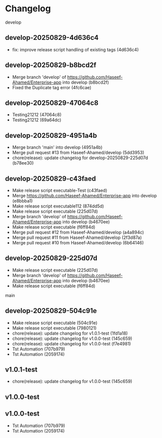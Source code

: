# Changelog

develop
## develop-20250829-4d636c4

- fix: improve release script handling of existing tags (4d636c4)


## develop-20250829-b8bcd2f

- Merge branch 'develop' of https://github.com/Haseef-Ahamed/Enterprise-app into develop (b8bcd2f)
- Fixed the Duplicate tag error (4fc6cae)


## develop-20250829-47064c8

-  Testing21212 (47064c8)
-  Testing21212 (69a64dc)

## develop-20250829-4951a4b

- Merge branch 'main' into develop (4951a4b)
- Merge pull request #13 from Haseef-Ahamed/develop (5dd3953)
- chore(release): update changelog for develop-20250829-225d07d (b78ee30)



## develop-20250829-c43faed

- Make release script executable-Test (c43faed)
- Merge https://github.com/Haseef-Ahamed/Enterprise-app into develop (e8bbba1)
- Make release script executable112 (874dd5d)
- Make release script executable (225d07d)
- Merge branch 'develop' of https://github.com/Haseef-Ahamed/Enterprise-app into develop (b4670ee)
- Make release script executable (f6ff84d)
- Merge pull request #12 from Haseef-Ahamed/develop (a4a894c)
- Merge pull request #11 from Haseef-Ahamed/develop (2f3d87a)
- Merge pull request #10 from Haseef-Ahamed/develop (6b64146)
## develop-20250829-225d07d

- Make release script executable (225d07d)
- Merge branch 'develop' of https://github.com/Haseef-Ahamed/Enterprise-app into develop (b4670ee)
- Make release script executable (f6ff84d)

main


## develop-20250829-504c91e

- Make release script executable (504c91e)
- Make release script executable (7980121)
- chore(release): update changelog for v1.0.1-test (1fd1a18)
- chore(release): update changelog for v1.0.0-test (145c659)
- chore(release): update changelog for v1.0.0-test (f7e4981)
-  Tst Automation (707b979)
-  Tst Automation (2059174)


## v1.0.1-test

- chore(release): update changelog for v1.0.0-test (145c659)


## v1.0.0-test




## v1.0.0-test

-  Tst Automation (707b979)
-  Tst Automation (2059174)

